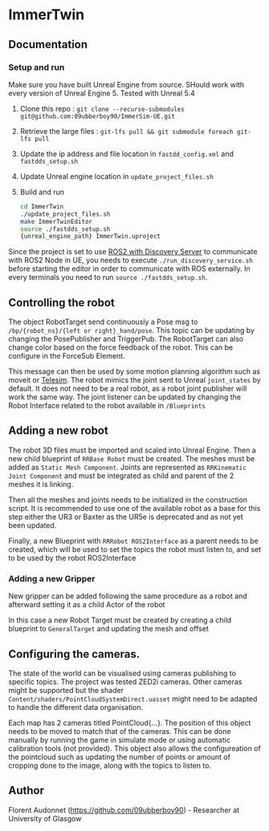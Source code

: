 # ImmerTwin

## Documentation

### Setup and run

Make sure you have built Unreal Engine from source. SHould work with every version of Unreal Engine 5. Tested with Unreal 5.4

1. Clone this repo : `git clone --recurse-submodules git@github.com:09ubberboy90/ImmerSim-UE.git`
2. Retrieve the large files : `git-lfs pull && git submodule foreach git-lfs pull`
3. Update the ip address and file location in `fastdd_config.xml` and `fastdds_setup.sh`
4. Update Unreal engine location in `update_project_files.sh`
5. Build and run

    ```bash
    cd ImmerTwin
    ./update_project_files.sh
    make ImmerTwinEditor
    source ./fastdds_setup.sh
    {unreal_engine_path} ImmerTwin.uproject
    ```

Since the project is set to use [ROS2 with Discovery Server](https://docs.ros.org/en/foxy/Tutorials/Advanced/Discovery-Server/Discovery-Server.html)
to communicate with ROS2 Node in UE, you needs to execute `./run_discovery_service.sh` before starting the editor in order to communicate with ROS externally. In every terminals you need to run `source ./fastdds_setup.sh`.

## Controlling the robot

The object RobotTarget send continuously a Pose msg to `/bp/{robot_ns}/{left or right}_hand/pose`. This topic can be updating by changing the PosePublisher and TriggerPub. The RobotTarget can also change color based on the force feedback of the robot. This can be configure in the ForceSub Element.

This message can then be used by some motion planning algorithm such as moveit or [Telesim](https://github.com/cvas-ug/telesim_pnp). The robot mimics the joint sent to Unreal `joint_states` by default. It does not need to be a real robot, as a robot joint publisher will work the same way. The joint listener can be updated by changing the Robot Interface related to the robot available in `/Blueprints`

## Adding a new robot

The robot 3D files must be imported and scaled into Unreal Engine. Then a new child blueprint of `RRBase Robot` must be created. The meshes must be added as `Static Mesh Component`. Joints are represented as `RRKinematic Joint Component` and must be integrated as child and parent of the 2 meshes it is linking.

Then all the meshes and joints needs to be initialized in the construction script. It is recommended to use one of the available robot as a base for this step either the UR3 or Baxter as the UR5e is deprecated and as not yet been updated.

Finally, a new Blueprint with `RRRobot ROS2Interface` as a parent needs to be created, which will be used to set the topics the robot must listen to, and set to be used by the robot ROS2Interface

### Adding a new Gripper

New gripper can be added following the same procedure as a robot and afterward setting it as a child Actor of the robot

In this case a new Robot Target must be created by creating a child blueprint to `GeneralTarget` and updating the mesh and offset

## Configuring the cameras.

The state of the world can be visualised using cameras publishing to specific topics. The project was tested ZED2i cameras. Other cameras might be supported but the shader `Content/shaders/PointCloudSystemDirect.uasset` might need to be adapted to handle the different data organisation.

Each map has 2 cameras titled PointCloud{...}. The position of this object needs to be moved to match that of the cameras. This can be done manually by running the game in simulate mode or using automatic calibration tools (not provided).  This object also allows the configureation of the pointcloud such as updating the number of points or amount of cropping done to the image, along with the topics to listen to. 

## Author

Florent Audonnet (<https://github.com/09ubberboy90>) - Researcher at University of Glasgow
